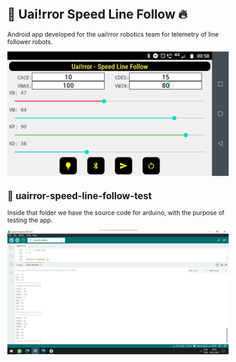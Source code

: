 # 🤖 Uai!rror Speed Line Follow 🔥
Android app developed for the uai!rror robotics team for telemetry of line follower robots.

<img src="img/img2.jpg"/>

## 📁 uairror-speed-line-follow-test
Inside that folder we have the source code for arduino, with the purpose of testing the app.

<img src="img/img1.jpg"/>
